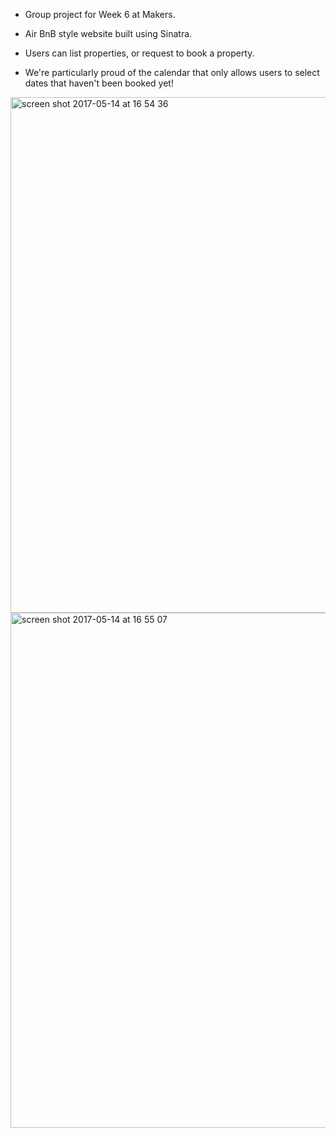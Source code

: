 * Group project for Week 6 at Makers.

* Air BnB style website built using Sinatra.

* Users can list properties, or request to book a property.

* We're particularly proud of the calendar that only allows users to select dates that haven't been booked yet!

<img width="825" alt="screen shot 2017-05-14 at 16 54 36" src="https://cloud.githubusercontent.com/assets/25392162/26035547/2dbd58c0-38c6-11e7-934a-29784d6cb26b.png">

<img width="824" alt="screen shot 2017-05-14 at 16 55 07" src="https://cloud.githubusercontent.com/assets/25392162/26035548/3159ef02-38c6-11e7-8f30-3e4bc251c491.png">
